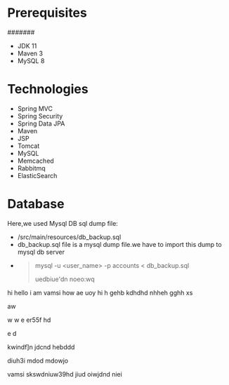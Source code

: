 # Prerequisites
#######
- JDK 11 
- Maven 3 
- MySQL 8

# Technologies 
- Spring MVC
- Spring Security
- Spring Data JPA
- Maven
- JSP
- Tomcat
- MySQL
- Memcached
- Rabbitmq
- ElasticSearch
# Database
Here,we used Mysql DB 
sql dump file:
- /src/main/resources/db_backup.sql
- db_backup.sql file is a mysql dump file.we have to import this dump to mysql db server
- > mysql -u <user_name> -p accounts < db_backup.sql
  >
  > uedbiue'dn
  > noeo:wq
  > 

hi hello 
i am vamsi
how ae uoy
hi h
gehb
kdhdhd
nhheh
gghh
xs

aw

w
w
e
er55f
 hd

 e
 d

 kwindf]n
 jdcnd
hebddd



diuh3i
mdod
mdowjo

vamsi skswdniuw39hd
jiud
oiwjdnd
niei
